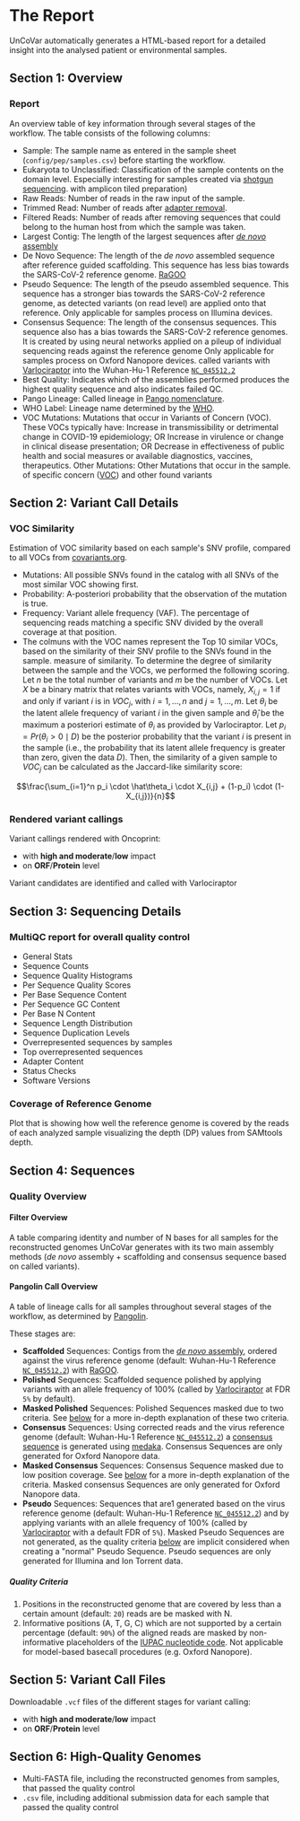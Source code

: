 # The Report

UnCoVar automatically generates a HTML-based report for a detailed insight into
the analysed patient or environmental samples.

## Section 1: Overview

### Report

An overview table of key information through several stages of the workflow.
The table consists of the following columns:

- Sample: The sample name as entered in the sample sheet
  (`config/pep/samples.csv`) before starting the workflow.
- Eukaryota to Unclassified: Classification of the sample contents on the
  domain level. Especially interesting for samples created via
  [shotgun sequencing](https://en.wikipedia.org/wiki/Shotgun_sequencing).
  with amplicon tiled preparation)
- Raw Reads: Number of reads in the raw input of the sample.
- Trimmed Read: Number of reads after [adapter removal](https://www.ecseq.com/support/ngs/trimming-adapter-sequences-is-it-necessary).
- Filtered Reads: Number of reads after removing sequences that could belong
  to the human host from which the sample was taken.
- Largest Contig: The length of the largest sequences after
  [_de novo_ assembly](https://en.wikipedia.org/wiki/De_novo_sequence_assemblers)
- De Novo Sequence: The length of the _de novo_ assembled sequence after
  reference guided scaffolding. This sequence has less bias towards the
  SARS-CoV-2 reference genome.
  [RaGOO](https://github.com/malonge/RaGOO)
- Pseudo Sequence: The length of the pseudo assembled sequence. This sequence
  has a stronger bias towards the SARS-CoV-2 reference genome, as detected
  variants (on read level) are applied onto that reference. Only applicable
  for samples process on Illumina devices.
- Consensus Sequence: The length of the consensus sequences. This sequence
  also has a bias towards the SARS-CoV-2 reference genomes. It is created by
  using neural networks applied on a pileup of individual sequencing reads
  against the reference genome Only applicable for samples process on
  Oxford Nanopore devices.
  called variants with [Varlociraptor](https://varlociraptor.github.io)
  into the Wuhan-Hu-1 Reference
  [`NC_045512.2`](https://www.ncbi.nlm.nih.gov/nuccore/1798174254)
- Best Quality: Indicates which of the assemblies performed produces the
  highest quality sequence and also indicates failed QC.
- Pango Lineage: Called lineage in [Pango nomenclature](https://cov-lineages.org/).
- WHO Label: Lineage name determined by the [WHO](https://www.who.int/en/activities/tracking-SARS-CoV-2-variants/).
- VOC Mutations: Mutations that occur in Variants of Concern (VOC). These VOCs
  typically have: Increase in transmissibility or detrimental change in COVID-19
  epidemiology; OR Increase in virulence or change in clinical disease
  presentation; OR Decrease in effectiveness of public health and social
  measures or available diagnostics, vaccines, therapeutics.
  Other Mutations: Other Mutations that occur in the sample.
  of specific concern
  ([VOC](https://en.wikipedia.org/wiki/Variant_of_concern)) and other found variants

## Section 2: Variant Call Details

### VOC Similarity

Estimation of VOC similarity based on each sample's SNV profile, compared to all
 VOCs from [covariants.org](covariants.org).

- Mutations: All possible SNVs found in the catalog with all SNVs of the most similar
  VOC showing first.
- Probability: A-posteriori probability that the observation of the mutation is true.
- Frequency: Variant allele frequency (VAF). The percentage of sequencing reads
  matching a specific SNV divided by the overall coverage at
  that position.
- The colmuns with the VOC names represent the Top 10 similar VOCs, based on the
  similarity of their SNV profile to the SNVs found in the sample.
  measure of similarity. To determine the degree of similarity between the sample
  and the VOCs, we performed the following scoring. Let $n$ be the total number
  of variants and $m$ be the number of VOCs. Let $X$ be a binary matrix that
  relates variants with VOCs, namely, $X_{i,j} = 1$ if and only if variant $i$
  is in  $VOC_j$, with $i = 1,\ldots,n$ and $j = 1,\ldots,m$. Let $\theta_i$
  be the latent allele frequency of variant $i$ in the given sample and $\hat\theta_i$
  be the maximum a posteriori estimate of $\theta_i$ as provided by Varlociraptor.
  Let $p_i = Pr(\theta_i > 0 \mid D)$ be the posterior probability that the variant
  $i$ is present in the sample (i.e., the probability that its latent allele
  frequency is greater than zero, given the data $D$). Then, the similarity of
  a given sample to $VOC_j$ can be calculated as the Jaccard-like similarity score:
  
$$\frac{\sum_{i=1}^n p_i \cdot \hat\theta_i \cdot X_{i,j} + (1-p_i) \cdot
 (1-X_{i,j})}{n}$$

### Rendered variant callings

Variant callings rendered with Oncoprint:

- with **high and moderate**/**low** impact
- on **ORF**/**Protein** level

Variant candidates are identified and called with Varlociraptor

## Section 3: Sequencing Details

### MultiQC report for overall quality control
- General Stats
- Sequence Counts
- Sequence Quality Histograms
- Per Sequence Quality Scores
- Per Base Sequence Content
- Per Sequence GC Content
- Per Base N Content
- Sequence Length Distribution
- Sequence Duplication Levels
- Overrepresented sequences by samples
- Top overrepresented sequences
- Adapter Content
- Status Checks
- Software Versions

### Coverage of Reference Genome

Plot that is showing how well the reference genome is covered by the reads of each
 analyzed sample visualizing the depth (DP) values from SAMtools depth. 

## Section 4: Sequences

### Quality Overview

#### Filter Overview

A table comparing identity and number of N bases for all samples for the reconstructed
 genomes UnCoVar generates with its two main assembly methods (_de novo_
 assembly + scaffolding and consensus sequence based on called variants).

#### Pangolin Call Overview

A table of lineage calls for all samples throughout several stages of the
 workflow, as determined by [Pangolin](https://github.com/cov-lineages/pangolin).

These stages are:

- **Scaffolded** Sequences: Contigs from the
  [_de novo_ assembly](https://en.wikipedia.org/wiki/De_novo_sequence_assemblers),
  ordered against the virus reference genome (default: Wuhan-Hu-1 Reference
  [`NC_045512.2`](https://www.ncbi.nlm.nih.gov/nuccore/1798174254)) with
  [RaGOO](https://github.com/malonge/RaGOO).
- **Polished** Sequences: Scaffolded sequence polished by applying variants with
  an allele frequency of 100% (called by [Varlociraptor](https://varlociraptor.github.io)
  at FDR `5%` by default).
- **Masked Polished** Sequences: Polished Sequences masked due to two criteria.
  See [below](#quality-criteria) for a more in-depth explanation of these two criteria.
- **Consensus** Sequences: Using corrected reads and the virus reference
  genome (default: Wuhan-Hu-1 Reference
  [`NC_045512.2`](https://www.ncbi.nlm.nih.gov/nuccore/1798174254)) a
  [consensus sequence](https://en.wikipedia.org/wiki/Consensus_sequence)
  is generated using [medaka](https://github.com/nanoporetech/medaka).
  Consensus Sequences are only generated for Oxford Nanopore data.
- **Masked Consensus** Sequences: Consensus Sequence masked due to low position
  coverage. See [below](#quality-criteria) for a more in-depth explanation of
  the criteria. Masked consensus Sequences are only generated for Oxford
  Nanopore data.
- **Pseudo** Sequences: Sequences that are1 generated based on the virus reference
  genome (default: Wuhan-Hu-1 Reference
  [`NC_045512.2`](https://www.ncbi.nlm.nih.gov/nuccore/1798174254)) and by applying
  variants with an allele frequency of 100% (called by
  [Varlociraptor](https://varlociraptor.github.io) with a default FDR of `5%`).
  Masked Pseudo Sequences are not generated, as the quality criteria [below](#quality-criteria)
  are implicit considered when creating a "normal" Pseudo Sequence. Pseudo sequences
  are only generated for Illumina and Ion Torrent data.

##### Quality Criteria

1. Positions in the reconstructed genome that are covered by less than a certain
   amount (default: `20`) reads are be masked with N.
1. Informative positions (A, T, G, C) which are not supported by a certain
   percentage (default: `90%`) of the aligned reads are masked by non-informative
   placeholders of the [IUPAC nucleotide code](https://www.bioinformatics.org/sms/iupac.html).
   Not applicable for model-based basecall procedures (e.g. Oxford Nanopore).

## Section 5: Variant Call Files

Downloadable `.vcf` files of the different stages for variant calling:

- with **high and moderate**/**low** impact
- on **ORF**/**Protein** level

## Section 6: High-Quality Genomes

- Multi-FASTA file, including the reconstructed genomes from samples, that passed
  the quality control
- `.csv` file, including additional submission data for each sample that passed
  the quality control
